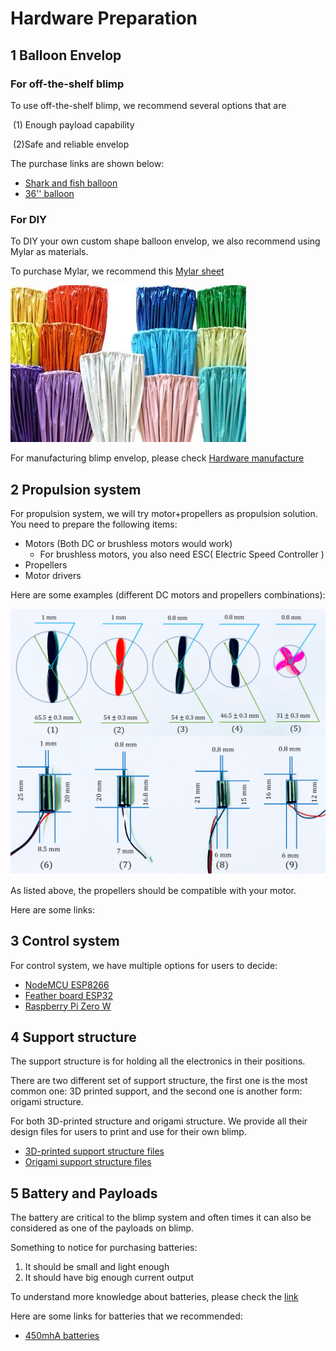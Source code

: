 # Hardware Preparation

## 1 Balloon Envelop 

### For off-the-shelf blimp

To use off-the-shelf blimp, we recommend several options that are 

​	(1) Enough payload capability 

​	(2)Safe and reliable envelop 

The purchase links are shown below:

- [Shark and fish balloon]()
- [36'' balloon]()

### For DIY 

To DIY your own custom shape balloon envelop, we also recommend using Mylar as materials. 

To purchase Mylar, we recommend this [Mylar sheet](http://film.fluffyscarsdale.com/home.html)

![](https://raw.githubusercontent.com/zhz03/OpenBlimp/develop/Hardware/Images/prepare/mylar.jpg)

For manufacturing blimp envelop, please check [Hardware manufacture]()

## 2 Propulsion system

For propulsion system, we will try motor+propellers as propulsion solution. You need to prepare the following items:

- Motors (Both DC or brushless motors would work)
  - For brushless motors, you also need ESC( Electric Speed Controller )
- Propellers
- Motor drivers

Here are some examples (different DC motors and propellers combinations):



![motor_propellers_1](https://raw.githubusercontent.com/zhz03/OpenBlimp/develop/Hardware/Images/motor_propellers/motor_propellers_1.png)

As listed above, the propellers should be compatible with your motor.



Here are some links:

## 3 Control system

For control system, we have multiple options for users to decide: 

- [NodeMCU ESP8266]()
- [Feather board ESP32]()
- [Raspberry Pi Zero W]()

## 4 Support structure

The support structure is for holding all the electronics in their positions. 

There are two different set of support structure, the first one is the most common one: 3D printed support, and the second one is another form: origami structure.

For both 3D-printed structure and origami structure. We provide all their design files for users to print and use for their own blimp. 

- [3D-printed support structure files]()
- [Origami support structure files]()

## 5 Battery and Payloads

The battery are critical to the blimp system and often times it can also be considered as one of the payloads on blimp. 

Something to notice for purchasing batteries:

1. It should be small and light enough
2. It should have big enough current output

To understand more knowledge about batteries, please check the [link]()

Here are some links for batteries that we recommended:

- [450mhA batteries]()







